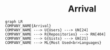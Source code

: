 <h1 align="center">Arrival</h1>

```mermaid
graph LR
COMPANY_NAME{Arrival}
COMPANY_NAME ---> U{Users} ---> UN[24]
COMPANY_NAME ---> R{Repositories} ---> RN[404]
COMPANY_NAME ---> G{Gists} ---> GN[21]
COMPANY_NAME ---> ML{Most Used<br>Languages}
```
